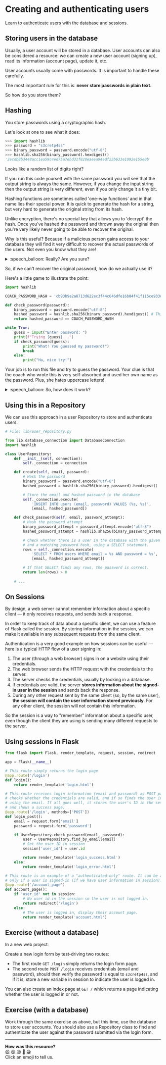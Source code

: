 # Creating and authenticating users

Learn to authenticate users with the database and sessions.

## Storing users in the database

Usually, a user account will be stored in a database. User accounts can also be
considered a resource: we can create a new user account (signing up), read its
information (account page), update it, etc.

User accounts usually come with passwords. It is important to handle these
carefully.

The most important rule for this is: **never store passwords in plain text.**

So how do you store them?

## Hashing

You store passwords using a cryptographic hash.

Let's look at one to see what it does:

```python
>>> import hashlib
>>> password = "s3cretp4ss"
>>> binary_password = password.encode("utf-8")
>>> hashlib.sha256(binary_password).hexdigest()
'2ecdb8b3448acc1ea59c4ed75a7ebd31f828eaeea94edf22b633e1092e155e0b'
```

Looks like a random list of digits right?

If you run this code yourself with the same password you will see that the
output string is always the same. However, if you change the input string then
the output string is very different, even if you only change it a tiny bit.

Hashing functions are sometimes called 'one-way functions' and in that name lies
their special power. It is quick to generate the hash for a string, but very
hard to generate the original string from its hash.

Unlike encryption, there's no special key that allows you to 'decrypt' the hash.
Once you've hashed the password and thrown away the original then you're very
likely never going to be able to recover the original.

Why is this useful? Because if a malicious person gains access to your database
they will find it very difficult to recover the actual passwords of the users.
Not even you know what they are!

<details>
  <summary>:speech_balloon: Really? Are you sure?</summary>

  ---

  We're simplifying slightly here. Depending on how the hashing function is
  configured it can be easier or harder to discover the original password and
  there are techniques that attackers can use to make it easier.

  However, a well-configured hashing function does make it much harder for
  attackers to make use of a stolen list of hashed passwords.

  What does 'well-configured' mean? That's beyond our scope here. Suffice to
  say, if you're working on a production application you should either use an
  industry-standard security-tested framework to handle this for you, or trust
  the work to a security expert.

  ---

</details>

So, if we can't recover the original password, how do we actually use it?

Here's a little game to illustrate the point:

```python
import hashlib

COACH_PASSWORD_HASH = 'cb93b9e2a8713d622ec3f44c646dfe16b84f41f115ce933d0600771b7943b417'

def check_password(password):
    binary_password = password.encode("utf-8")
    hashed_password = hashlib.sha256(binary_password).hexdigest() # This part does the magic
    return hashed_password == COACH_PASSWORD_HASH

while True:
    guess = input("Enter password: ")
    print(f"Trying {guess}...")
    if check_password(guess):
        print("What! You guessed my password!")
        break
    else:
        print("Ha, nice try!")
```

Your job is to run this file and try to guess the password. Your clue is that
the coach who wrote this is very self-absorbed and used her own name as the
password. Plus, she hates uppercase letters!

<details>
  <summary>:speech_balloon: So, how does it work?</summary>

  ---

  If you have stored a hash of the password and you want to work out if the user
  has entered the right password, you can hash the password they've given you
  and compare it against the hash you already have.

  Because a hashing function always returns the same output for the same input,
  if they match then the user has entered the correct password.

  ---

</details>

## Using this in a Repository

We can use this approach in a user Repository to store and authenticate users.

```python
# File: lib/user_repository.py

from lib.database_connection import DatabaseConnection
import hashlib

class UserRepository:
    def __init__(self, connection):
        self._connection = connection

    def create(self, email, password):
        # Hash the password
        binary_password = password.encode("utf-8")
        hashed_password = hashlib.sha256(binary_password).hexdigest()

        # Store the email and hashed password in the database
        self._connection.execute(
            'INSERT INTO users (email, password) VALUES (%s, %s)',
            [email, hashed_password])

    def check_password(self, email, password_attempt):
        # Hash the password attempt
        binary_password_attempt = password_attempt.encode("utf-8")
        hashed_password_attempt = hashlib.sha256(binary_password_attempt).hexdigest()

        # Check whether there is a user in the database with the given email
        # and a matching password hash, using a SELECT statement.
        rows = self._connection.execute(
            'SELECT * FROM users WHERE email = %s AND password = %s',
            [email, hashed_password_attempt])

        # If that SELECT finds any rows, the password is correct.
        return len(rows) > 0
    
    # ...
```

## On Sessions

By design, a web server cannot remember information about a specific client — it
only receives requests, and sends back a response.

In order to keep track of data about a specific client, we can use a feature of
Flask called the session. By storing information in the session, we can make it
available in any subsequent requests from the same client.

Authentication is a very good example on how sessions can be useful — here is a
typical HTTP flow of a user signing in:

1. The user (through a web browser) signs in on a website using their
   credentials.
2. The web browser sends the HTTP request with the credentials to the server.
3. The server checks the credentials, usually by looking in a database.
4. If credentials are valid, the server **stores information about the signed-in
   user in the session** and sends back the response.
5. During any other request sent by the same client (so, by the same user),
   **the session will contain the user information stored previously**. For any
   other client, the session will not contain this information.

So the session is a way to "remember" information about a specific user, even
though the client they are using is sending many different requests to the
server.

## Using sessions in Flask

```python
from flask import Flask, render_template, request, session, redirect

app = Flask(__name__)

# This route simply returns the login page
@app.route('/login')
def login():
    return render_template('login.html')

# This route receives login information (email and password) as POST parameters,
# checks whether the credentials are valid, and if so finds the user in the database
# using the email. If all goes well, it stores the user's ID in the session
# and shows a success page.
@app.route('/login', methods=['POST'])
def login_post():
    email = request.form['email']
    password = request.form['password']

    if UserRepository.check_password(email, password):
        user = UserRepository.find_by_email(email)
        # Set the user ID in session
        session['user_id'] = user.id

        return render_template('login_success.html')
    else:
        return render_template('login_error.html')

# This route is an example of a "authenticated-only" route. It can be accessed 
# only if a user is signed-in (if we have user information in session).
@app.route('/account_page')
def account_page():
    if 'user_id' not in session:
        # No user id in the session so the user is not logged in.
        return redirect('/login')
    else:
        # The user is logged in, display their account page.
        return render_template('account.html')
```

## Exercise (without a database)

In a new web project:

Create a new login form by test-driving two routes:
  * The first route `GET /login` simply returns the login form page.
  * The second route `POST /login` receives credentials (email and password),
    should then verify the password is equal to `s3cretp4ss`, and if it is,
    store a new variable in session to indicate the user is logged in.

You can also create an index page at `GET /` which returns a page indicating
whether the user is logged in or not.

## Exercise (with a database)

Work through the same exercise as above, but this time, use the database to
store user accounts. You should also use a Repository class to find and
authenticate the user against the password submitted via the login form.


<!-- BEGIN GENERATED SECTION DO NOT EDIT -->

---

**How was this resource?**  
[😫](https://airtable.com/shrUJ3t7KLMqVRFKR?prefill_Repository=makersacademy%2Fweb-applications-in-python&prefill_File=pills%2Fuser_authentication.md&prefill_Sentiment=😫) [😕](https://airtable.com/shrUJ3t7KLMqVRFKR?prefill_Repository=makersacademy%2Fweb-applications-in-python&prefill_File=pills%2Fuser_authentication.md&prefill_Sentiment=😕) [😐](https://airtable.com/shrUJ3t7KLMqVRFKR?prefill_Repository=makersacademy%2Fweb-applications-in-python&prefill_File=pills%2Fuser_authentication.md&prefill_Sentiment=😐) [🙂](https://airtable.com/shrUJ3t7KLMqVRFKR?prefill_Repository=makersacademy%2Fweb-applications-in-python&prefill_File=pills%2Fuser_authentication.md&prefill_Sentiment=🙂) [😀](https://airtable.com/shrUJ3t7KLMqVRFKR?prefill_Repository=makersacademy%2Fweb-applications-in-python&prefill_File=pills%2Fuser_authentication.md&prefill_Sentiment=😀)  
Click an emoji to tell us.

<!-- END GENERATED SECTION DO NOT EDIT -->
